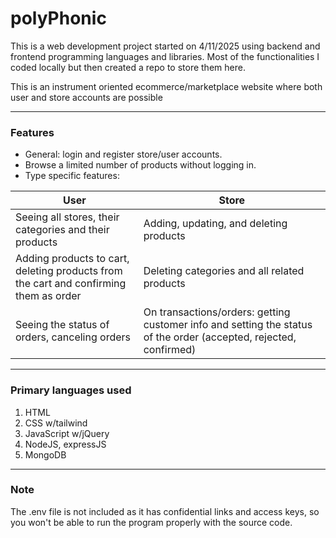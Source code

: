 # polyPhonic
This is a web development project started on 4/11/2025 using backend and frontend programming languages and libraries. Most of the functionalities I coded locally but then created a repo to store them here.

This is an instrument oriented ecommerce/marketplace website where both user and store accounts are possible

---
### Features
- General: login and register store/user accounts.
- Browse a limited number of products without logging in.
- Type specific features:

|User|Store|
|--|--|
| Seeing all stores, their categories and their products | Adding, updating, and deleting products |
|Adding products to cart, deleting products from the cart and confirming them as order|Deleting categories and all related products|
|Seeing the status of orders, canceling orders|On transactions/orders: getting customer info and setting the status of the order (accepted, rejected, confirmed)|

---
### Primary languages used
1. HTML
2. CSS w/tailwind
3. JavaScript w/jQuery
4. NodeJS, expressJS
5. MongoDB

---
### Note
The .env file is not included as it has confidential links and access keys, so you won't be able to run the program properly with the source code. 
